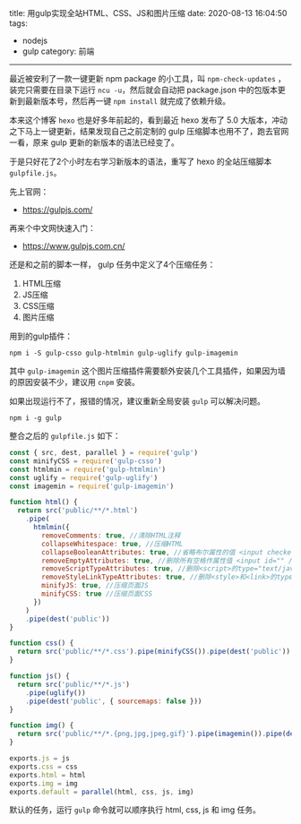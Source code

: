 title: 用gulp实现全站HTML、CSS、JS和图片压缩
date: 2020-08-13 16:04:50
tags:
- nodejs
- gulp
category: 前端
---

最近被安利了一款一键更新 npm package 的小工具，叫 `npm-check-updates` ，装完只需要在目录下运行 `ncu -u`，然后就会自动把 package.json 中的包版本更新到最新版本号，然后再一键 `npm install` 就完成了依赖升级。

本来这个博客 `hexo` 也是好多年前起的，看到最近 hexo 发布了 5.0 大版本，冲动之下马上一键更新，结果发现自己之前定制的 gulp 压缩脚本也用不了，跑去官网一看，原来 gulp 更新的新版本的语法已经变了。

于是只好花了2个小时左右学习新版本的语法，重写了 hexo 的全站压缩脚本 `gulpfile.js`。

先上官网：
- <https://gulpjs.com/>

再来个中文网快速入门：
-  <https://www.gulpjs.com.cn/>

<!-- more -->


还是和之前的脚本一样， gulp 任务中定义了4个压缩任务：
1. HTML压缩
1. JS压缩
1. CSS压缩
1. 图片压缩

用到的gulp插件：
```
npm i -S gulp-csso gulp-htmlmin gulp-uglify gulp-imagemin
```

其中 `gulp-imagemin` 这个图片压缩插件需要额外安装几个工具插件，如果因为墙的原因安装不少，建议用 `cnpm` 安装。

如果出现运行不了，报错的情况，建议重新全局安装 `gulp` 可以解决问题。
```
npm i -g gulp
```

整合之后的 `gulpfile.js` 如下：
```js
const { src, dest, parallel } = require('gulp')
const minifyCSS = require('gulp-csso')
const htmlmin = require('gulp-htmlmin')
const uglify = require('gulp-uglify')
const imagemin = require('gulp-imagemin')

function html() {
  return src('public/**/*.html')
    .pipe(
      htmlmin({
        removeComments: true, //清除HTML注释
        collapseWhitespace: true, //压缩HTML
        collapseBooleanAttributes: true, //省略布尔属性的值 <input checked="true"/> ==> <input checked />
        removeEmptyAttributes: true, //删除所有空格作属性值 <input id="" /> ==> <input />
        removeScriptTypeAttributes: true, //删除<script>的type="text/javascript"
        removeStyleLinkTypeAttributes: true, //删除<style>和<link>的type="text/css"
        minifyJS: true, //压缩页面JS
        minifyCSS: true //压缩页面CSS
      })
    )
    .pipe(dest('public'))
}

function css() {
  return src('public/**/*.css').pipe(minifyCSS()).pipe(dest('public'))
}

function js() {
  return src('public/**/*.js')
    .pipe(uglify())
    .pipe(dest('public', { sourcemaps: false }))
}

function img() {
  return src('public/**/*.{png,jpg,jpeg,gif}').pipe(imagemin()).pipe(dest('public'))
}

exports.js = js
exports.css = css
exports.html = html
exports.img = img
exports.default = parallel(html, css, js, img)

```

默认的任务，运行 `gulp` 命令就可以顺序执行 html, css, js 和 img 任务。